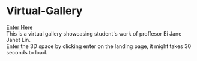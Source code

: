 # Virtual-Gallery
[Enter Here](jannihilator.github.io/Virtual-Gallery/)  
This is a virtual gallery showcasing student's work of proffesor Ei Jane Janet Lin.  
Enter the 3D space by clicking enter on the landing page, it might takes 30 seconds to load.
